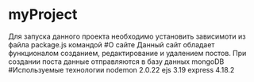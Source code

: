# myProject
Для запуска данного проекта необходимо установить зависимоти из файла package.js командой
#О сайте
Данный сайт обладает функционалом созданием, редактирование и удалением постов.
При создании поста данные отправляются в базу данных mongoDB
#Используемые технологии
nodemon 2.0.22
ejs 3.19
express 4.18.2
